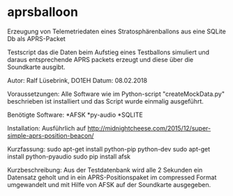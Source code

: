 # aprsballoon
Erzeugung von Telemetriedaten eines Stratosphärenballons aus eine SQLite Db als APRS-Packet

Testscript das die Daten beim Aufstieg eines Testballons simuliert und daraus entsprechende APRS packets 
 erzeugt und diese über die Soundkarte ausgibt.

 Autor: Ralf Lüsebrink, DO1EH
 Datum: 08.02.2018

 Voraussetzungen:
 Alle Software wie im Python-script "createMockData.py" beschrieben ist installiert und das Script wurde 
 einmalig ausgeführt.

 Benötigte Software:
  *AFSK
  *py-audio
  *SQLITE 

 Installation:
 Ausführlich auf http://midnightcheese.com/2015/12/super-simple-aprs-position-beacon/
 
 Kurzfassung:
 sudo apt-get install python-pip python-dev
 sudo apt-get install python-pyaudio
 sudo pip install afsk

 Kurzbeschreibung:
 Aus der Testdatenbank wird alle 2 Sekunden ein Datensatz geholt und in ein APRS-Positionspaket im compressed 
 Format umgewandelt und mit Hilfe von AFSK auf der Soundkarte ausgegeben.
